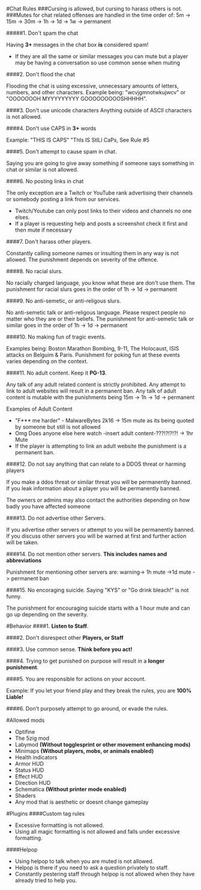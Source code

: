#Chat Rules
###Cursing is allowed, but cursing to harass others is not.
###Mutes for chat related offenses are handled in the time order of: 5m -> 15m -> 30m -> 1h -> 1d -> 1w -> permanent

#####1. Don't spam the chat

Having **3+** messages in the chat box **is** considered spam!

* If they are all the same or similar messages you can mute but a player may be having a conversation so use common sense when muting

####2. Don't flood the chat

Flooding the chat is using excessive, unnecessary amounts of letters, numbers, and other characters. Example being: "wcvjgmnotwkujwcv" or "OOOOOOOH MYYYYYYYYY GOOOOOOOOOSHHHHH".

####3. Don't use unicode characters
Anything outside of ASCII characters is not allowed.

####4. Don't use CAPS in **3+** words 

Example: "THIS IS CAPS" "ThIs IS StILl CaPs, See Rule #5

####5. Don't attempt to cause spam in chat.

Saying you are going to give away something if someone says something in chat or similar is not allowed.

####6. No posting links in chat

The only exception are a Twitch or YouTube rank advertising their channels or somebody posting a link from our services.

* Twitch/Youtube can only post links to their videos and channels no one elses.
* If a player is requesting help and posts a screenshot check it first and then mute if necessary

####7. Don't harass other players.

Constantly calling someone names or insulting them in any way is not allowed.
The punishment depends on severity of the offence.

####8. No racial slurs. 

No racially charged language, you know what these are don't use them.
The punishment for racial slurs goes in the order of 1h -> 1d -> permanent

####9. No anti-semetic, or anti-religous slurs.

No anti-semetic talk or anti-religous language.
Please respect people no matter who they are or their beliefs.
The punishment for anti-semetic talk or similar goes in the order of 1h -> 1d -> permanent

####10. No making fun of tragic events.

Examples being: Boston Marathon Bombing, 9-11, The Holocaust, ISIS attacks on Belguim & Paris.
Punishment for poking fun at these events varies depending on the context.

####11. No adult content. Keep it **PG-13**. 

Any talk of any adult related content is strictly prohibited.
Any attempt to link to adult websites will result in a permanent ban.
Any talk of adult content is mutable with the punishments being 15m -> 1h -> 1d -> permanent

Examples of Adult Content

* "F*** me harder" - MalwareBytes 2k16 -> 15m mute as its being quoted by someone but still is not allowed
* Omg Does anyone else here watch -insert adult content-???!?!?!?! -> 1hr Mute
* If the player is attempting to link an adult website the punishment is a permanent ban.

####12. Do not say anything that can relate to a DDOS threat or harming players

If you make a ddos threat or similar threat you will be permanently banned.
If you leak information about a player you will be permanently banned.

The owners or admins may also contact the authorities depending on how badly you have affected someone

####13. Do not advertise other Servers.

If you advertise other servers or attempt to you will be permanently banned.
If you discuss other servers you will be warned at first and further action will be taken.
 
####14. Do not mention other servers. **This includes names and abbreviations**

Punishment for mentioning other servers are: warning-> 1h mute ->1d mute -> permanent ban

####15. No encoraging suicide. Saying "KYS" or "Go drink bleach!" is not funny.

The punishment for encouraging suicide starts with a 1 hour mute and can go up depending on
the severity.

#Behavior
####1. **Listen to Staff**.

####2. Don't disrespect other **Players, or Staff**

####3. Use common sense. **Think before you act!**

####4. Trying to get punished on purpose will result in a **longer punishment**.

####5. You are responsible for actions on your account. 

Example: If you let your friend play and they break the rules, you are **100% Liable!**

####6. Don't purposely attempt to go around, or evade the rules.

#Allowed mods

* Optifine
* The 5zig mod
* Labymod **(Without togglesprint or other movement enhancing mods)**
* Minimaps **(Without players, mobs, or animals enabled)**
* Health indicators
* Armor HUD
* Status HUD
* Effect HUD
* Direction HUD
* Schematica **(Without printer mode enabled)**
* Shaders
* Any mod that is aesthetic or doesnt change gameplay

#Plugins
####Custom tag rules

* Excessive formatting is not allowed.
* Using all magic formatting is not allowed and falls under excessive formatting.


####Helpop

* Using helpop to talk when you are muted is not allowed.
* Helpop is there if you need to ask a question privately to staff.
* Constantly pestering staff through helpop is not allowed when they have already tried to help you.
